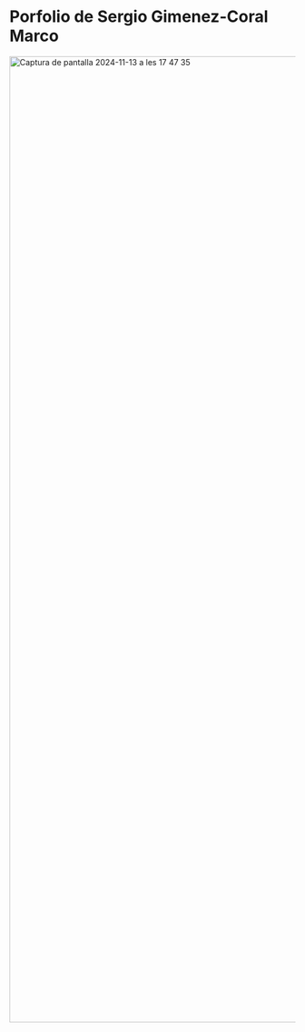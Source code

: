 # Porfolio de Sergio Gimenez-Coral Marco

<img width="1703" alt="Captura de pantalla 2024-11-13 a les 17 47 35" src="https://github.com/user-attachments/assets/d9064687-0742-4372-94ab-f2adf0b0ff1e">
